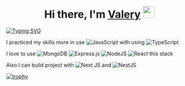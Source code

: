 <h1 align="center">Hi there, I'm <a href="https://next-portfolio-4xu2.vercel.app" target="_blank">Valery</a> 
<img src="https://github.com/blackcater/blackcater/raw/main/images/Hi.gif" height="32"/></h1>
<a href="https://git.io/typing-svg"><img src="https://readme-typing-svg.herokuapp.com?font=Fira+Code&pause=1000&center=true&vCenter=true&width=435&lines=I'm+a+fylly+web+developer" alt="Typing SVG" /></a>

I practiced my skills more in use ![JavaScript](https://img.shields.io/badge/javascript-%23323330.svg?style=for-the-badge&logo=javascript&logoColor=%23F7DF1E) with using ![TypeScript](https://img.shields.io/badge/typescript-%23007ACC.svg?style=for-the-badge&logo=typescript&logoColor=white)

I love to use ![MongoDB](https://img.shields.io/badge/MongoDB-%234ea94b.svg?style=for-the-badge&logo=mongodb&logoColor=white) ![Express.js](https://img.shields.io/badge/express.js-%23404d59.svg?style=for-the-badge&logo=express&logoColor=%2361DAFB) ![NodeJS](https://img.shields.io/badge/node.js-6DA55F?style=for-the-badge&logo=node.js&logoColor=white) ![React](https://img.shields.io/badge/react-%2320232a.svg?style=for-the-badge&logo=react&logoColor=%2361DAFB) this stack

Also I can build project with ![Next JS](https://img.shields.io/badge/Next-black?style=for-the-badge&logo=next.js&logoColor=white) and ![NestJS](https://img.shields.io/badge/nestjs-%23E0234E.svg?style=for-the-badge&logo=nestjs&logoColor=white)

[![trophy](https://github-profile-trophy.vercel.app/?username=ZeiZel)](https://github.com/ryo-ma/github-profile-trophy)
